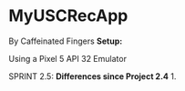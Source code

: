 # MyUSCRecApp
By Caffeinated Fingers
**Setup:**

Using a Pixel 5 API 32 Emulator

SPRINT 2.5:
**Differences since Project 2.4**
1. 

